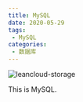 ```yaml
---
title: MySQL
date: 2020-05-29
tags:
 - MySQL
categories:
 - 数据库
---
```


![leancloud-storage](https://img.shields.io/badge/MySQL-5.7-orange.svg)

This is MySQL.

